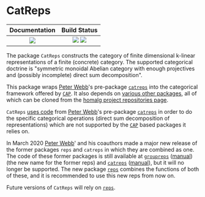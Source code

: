 # CatReps

| **Documentation**                                                 | **Build Status**                                                                                |
|:-----------------------------------------------------------------:|:-----------------------------------------------------------------------------------------------:|
| [![][docs-stable-img]][docs-stable-url]                           | [![][tests-img]][tests-url] [![][codecov-img]][codecov-url] |

The package `CatReps` constructs the category of finite dimensional k-linear representations of a finite (concrete) category.
The supported categorical doctrine is "symmetric monoidal Abelian category with enough projectives and (possibly incomplete) direct sum decomposition".

This package wraps [Peter Webb](https://www-users.math.umn.edu/~webb/)'s pre-package [`catreps`](https://www-users.math.umn.edu/~webb/GAPfiles/catreps) into the categorical framework offered by [`CAP`](https://homalg-project.github.io/CAP_project/).
It also depends on [various other packages](https://github.com/homalg-project/CatReps/blob/master/.circleci/config.yml#L12), all of which can be cloned from the [homalg project repositories page](https://github.com/homalg-project).

`CatReps` [uses code](https://codecov.io/gh/homalg-project/CatReps/src/master/gap/catreps.g) from [Peter Webb](https://www-users.math.umn.edu/~webb/)'s pre-package [`catreps`](https://www-users.math.umn.edu/~webb/GAPfiles/catreps) in order to do the specific categorical operations (direct sum decomposition of representations) which are not supported by the [`CAP`](https://homalg-project.github.io/CAP_project/) based packages it relies on.

In March 2020 [Peter Webb](https://www-users.math.umn.edu/~webb/)' and his coauthors made a major new release of the former packages `reps` and `catreps` in which they are combined as one. The code of these former packages is still available at [`groupreps`](https://www-users.math.umn.edu/~webb/GAPfiles/groupreps) ([manual](https://www-users.math.umn.edu/~webb/GAPfiles/grouprepstutorial.html)) (the new name for the former reps) and [`catreps`](https://www-users.math.umn.edu/~webb/GAPfiles/catreps) ([manual](https://www-users.math.umn.edu/~webb/GAPfiles/catrepstutorial.html)), but it will no longer be supported. The new package [`reps`](https://www-users.math.umn.edu/~webb/GAPfiles/reps) combines the functions of both of these, and it is recommended to use this new reps from now on.

Future versions of `CatReps` will rely on [`reps`](https://www-users.math.umn.edu/~webb/GAPfiles/reps).

[docs-stable-img]: https://img.shields.io/badge/docs-stable-blue.svg
[docs-stable-url]: https://homalg-project.github.io/CatReps/doc/chap0.html

[tests-img]: https://github.com/homalg-project/CatReps/workflows/Tests/badge.svg
[tests-url]: https://github.com/homalg-project/CatReps/

[codecov-img]: https://codecov.io/gh/homalg-project/CatReps/branch/master/graph/badge.svg
[codecov-url]: https://codecov.io/gh/homalg-project/CatReps
